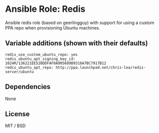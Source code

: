 # Ansible Role: Redis

Ansible redis role (based on geerlingguy) with support for using a custom PPA repo when provisioning Ubuntu machines.

## Variable additions (shown with their defaults)

```
redis_use_custom_ubuntu_repo: yes
redis_ubuntu_apt_signing_key_id: 1024R/136221EE520DDFAF0A905689B9316A7BC7917B12
redis_ubuntu_apt_repo: http://ppa.launchpad.net/chris-lea/redis-server/ubuntu
```

## Dependencies

None

## License

MIT / BSD
